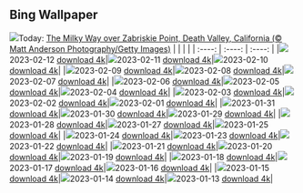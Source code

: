 ## Bing Wallpaper
![](./wallpaper/2023-02-12.jpg)Today: [The Milky Way over Zabriskie Point, Death Valley, California (© Matt Anderson Photography/Getty Images)](./wallpaper/2023-02-12.jpg)
|      |      |      |
| :----: | :----: | :----: |
|![](./wallpaper/2023-02-12_sm.jpg)2023-02-12 [download 4k](./wallpaper/2023-02-12.jpg)|![](./wallpaper/2023-02-11_sm.jpg)2023-02-11 [download 4k](./wallpaper/2023-02-11.jpg)|![](./wallpaper/2023-02-10_sm.jpg)2023-02-10 [download 4k](./wallpaper/2023-02-10.jpg)|
|![](./wallpaper/2023-02-09_sm.jpg)2023-02-09 [download 4k](./wallpaper/2023-02-09.jpg)|![](./wallpaper/2023-02-08_sm.jpg)2023-02-08 [download 4k](./wallpaper/2023-02-08.jpg)|![](./wallpaper/2023-02-07_sm.jpg)2023-02-07 [download 4k](./wallpaper/2023-02-07.jpg)|
|![](./wallpaper/2023-02-06_sm.jpg)2023-02-06 [download 4k](./wallpaper/2023-02-06.jpg)|![](./wallpaper/2023-02-05_sm.jpg)2023-02-05 [download 4k](./wallpaper/2023-02-05.jpg)|![](./wallpaper/2023-02-04_sm.jpg)2023-02-04 [download 4k](./wallpaper/2023-02-04.jpg)|
|![](./wallpaper/2023-02-03_sm.jpg)2023-02-03 [download 4k](./wallpaper/2023-02-03.jpg)|![](./wallpaper/2023-02-02_sm.jpg)2023-02-02 [download 4k](./wallpaper/2023-02-02.jpg)|![](./wallpaper/2023-02-01_sm.jpg)2023-02-01 [download 4k](./wallpaper/2023-02-01.jpg)|
|![](./wallpaper/2023-01-31_sm.jpg)2023-01-31 [download 4k](./wallpaper/2023-01-31.jpg)|![](./wallpaper/2023-01-30_sm.jpg)2023-01-30 [download 4k](./wallpaper/2023-01-30.jpg)|![](./wallpaper/2023-01-29_sm.jpg)2023-01-29 [download 4k](./wallpaper/2023-01-29.jpg)|
|![](./wallpaper/2023-01-28_sm.jpg)2023-01-28 [download 4k](./wallpaper/2023-01-28.jpg)|![](./wallpaper/2023-01-27_sm.jpg)2023-01-27 [download 4k](./wallpaper/2023-01-27.jpg)|![](./wallpaper/2023-01-25_sm.jpg)2023-01-25 [download 4k](./wallpaper/2023-01-25.jpg)|
|![](./wallpaper/2023-01-24_sm.jpg)2023-01-24 [download 4k](./wallpaper/2023-01-24.jpg)|![](./wallpaper/2023-01-23_sm.jpg)2023-01-23 [download 4k](./wallpaper/2023-01-23.jpg)|![](./wallpaper/2023-01-22_sm.jpg)2023-01-22 [download 4k](./wallpaper/2023-01-22.jpg)|
|![](./wallpaper/2023-01-21_sm.jpg)2023-01-21 [download 4k](./wallpaper/2023-01-21.jpg)|![](./wallpaper/2023-01-20_sm.jpg)2023-01-20 [download 4k](./wallpaper/2023-01-20.jpg)|![](./wallpaper/2023-01-19_sm.jpg)2023-01-19 [download 4k](./wallpaper/2023-01-19.jpg)|
|![](./wallpaper/2023-01-18_sm.jpg)2023-01-18 [download 4k](./wallpaper/2023-01-18.jpg)|![](./wallpaper/2023-01-17_sm.jpg)2023-01-17 [download 4k](./wallpaper/2023-01-17.jpg)|![](./wallpaper/2023-01-16_sm.jpg)2023-01-16 [download 4k](./wallpaper/2023-01-16.jpg)|
|![](./wallpaper/2023-01-15_sm.jpg)2023-01-15 [download 4k](./wallpaper/2023-01-15.jpg)|![](./wallpaper/2023-01-14_sm.jpg)2023-01-14 [download 4k](./wallpaper/2023-01-14.jpg)|![](./wallpaper/2023-01-13_sm.jpg)2023-01-13 [download 4k](./wallpaper/2023-01-13.jpg)|
